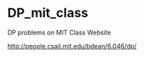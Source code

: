 DP_mit_class
============

DP problems on MIT Class Website

http://people.csail.mit.edu/bdean/6.046/dp/
